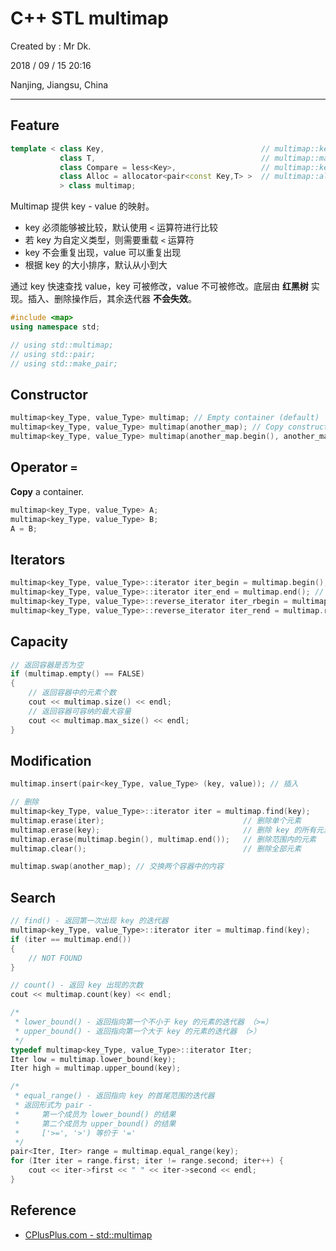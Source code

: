 # C++ STL multimap

Created by : Mr Dk.

2018 / 09 / 15 20:16

Nanjing, Jiangsu, China

---

## Feature

```cpp
template < class Key,                                   // multimap::key_type
           class T,                                     // multimap::mapped_type
           class Compare = less<Key>,                   // multimap::key_compare
           class Alloc = allocator<pair<const Key,T> >  // multimap::allocator_type
           > class multimap;
```

Multimap 提供 key - value 的映射。

- key 必须能够被比较，默认使用 `<` 运算符进行比较
- 若 key 为自定义类型，则需要重载 `<` 运算符
- key 不会重复出现，value 可以重复出现
- 根据 key 的大小排序，默认从小到大

通过 key 快速查找 value，key 可被修改，value 不可被修改。底层由 **红黑树** 实现。插入、删除操作后，其余迭代器 **不会失效**。

```cpp
#include <map>
using namespace std;

// using std::multimap;
// using std::pair;
// using std::make_pair;
```

## Constructor

```cpp
multimap<key_Type, value_Type> multimap; // Empty container (default)
multimap<key_Type, value_Type> multimap(another_map); // Copy constructor
multimap<key_Type, value_Type> multimap(another_map.begin(), another_map.end()); // Range constructor
```

## Operator `=`

**Copy** a container.

```cpp
multimap<key_Type, value_Type> A;
multimap<key_Type, value_Type> B;
A = B;
```

## Iterators

```cpp
multimap<key_Type, value_Type>::iterator iter_begin = multimap.begin(); // 指向第一个元素的迭代器
multimap<key_Type, value_Type>::iterator iter_end = multimap.end(); // 指向最后一个元素的下一个位置的迭代器
multimap<key_Type, value_Type>::reverse_iterator iter_rbegin = multimap.rbegin(); // 指向最后一个元素的迭代器
multimap<key_Type, value_Type>::reverse_iterator iter_rend = multimap.rend(); // 指向第一个元素的前一个位置的迭代器
```

## Capacity

```cpp
// 返回容器是否为空
if (multimap.empty() == FALSE)
{
    // 返回容器中的元素个数
    cout << multimap.size() << endl;
    // 返回容器可容纳的最大容量
    cout << multimap.max_size() << endl;
}
```

## Modification

```cpp
multimap.insert(pair<key_Type, value_Type> (key, value)); // 插入

// 删除
multimap<key_Type, value_Type>::iterator iter = multimap.find(key);
multimap.erase(iter);                               // 删除单个元素
multimap.erase(key);                                // 删除 key 的所有元素
multimap.erase(multimap.begin(), multimap.end());   // 删除范围内的元素
multimap.clear();                                   // 删除全部元素

multimap.swap(another_map);	// 交换两个容器中的内容
```

## Search

```cpp
// find() - 返回第一次出现 key 的迭代器
multimap<key_Type, value_Type>::iterator iter = multimap.find(key);
if (iter == multimap.end())
{
    // NOT FOUND
}

// count() - 返回 key 出现的次数
cout << multimap.count(key) << endl;

/*
 * lower_bound() - 返回指向第一个不小于 key 的元素的迭代器 （>=）
 * upper_bound() - 返回指向第一个大于 key 的元素的迭代器 （>）
 */
typedef multimap<key_Type, value_Type>::iterator Iter;
Iter low = multimap.lower_bound(key);
Iter high = multimap.upper_bound(key);

/*
 * equal_range() - 返回指向 key 的首尾范围的迭代器
 * 返回形式为 pair -
 *     第一个成员为 lower_bound() 的结果
 *     第二个成员为 upper_bound() 的结果
 *     ['>=', '>') 等价于 '='
 */
pair<Iter, Iter> range = multimap.equal_range(key);
for (Iter iter = range.first; iter != range.second; iter++) {
    cout << iter->first << " " << iter->second << endl;
}
```

## Reference

- [CPlusPlus.com - std::multimap](http://www.cplusplus.com/reference/map/multimap/)
